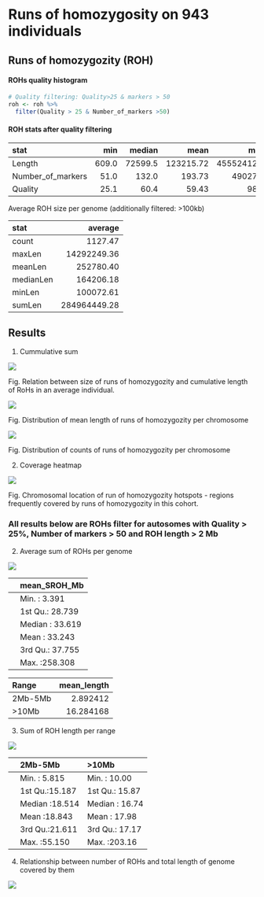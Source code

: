Runs of homozygosity on 943 individuals
================

## Runs of homozygozity (ROH)

#### ROHs quality histogram

``` r
# Quality filtering: Quality>25 & markers > 50
roh <- roh %>% 
  filter(Quality > 25 & Number_of_markers >50)
```

#### ROH stats after quality filtering

| stat                |   min |  median |      mean |        max |
|:--------------------|------:|--------:|----------:|-----------:|
| Length              | 609.0 | 72599.5 | 123215.72 | 45552412.0 |
| Number\_of\_markers |  51.0 |   132.0 |    193.73 |    49027.0 |
| Quality             |  25.1 |    60.4 |     59.43 |       98.7 |

Average ROH size per genome (additionally filtered: &gt;100kb)

| stat      |       average |
|:----------|--------------:|
| count     |       1127.47 |
| maxLen    |   14292249.36 |
| meanLen   |     252780.40 |
| medianLen |     164206.18 |
| minLen    |     100072.61 |
| sumLen    | 284964449\.28 |

## Results

1.  Cummulative sum

![](roh_files/figure-gfm/cummulative_sum-1.tiff)<!-- -->

Fig. Relation between size of runs of homozygozity and cumulative length
of RoHs in an average individual.

![](roh_files/figure-gfm/lengths_per_chromosome-1.tiff)<!-- -->

Fig. Distribution of mean length of runs of homozygozity per chromosome

![](roh_files/figure-gfm/numbers_per_chromosome-1.tiff)<!-- -->

Fig. Distribution of counts of runs of homozygozity per chromosome

2.  Coverage heatmap

![](roh_files/figure-gfm/genome_coverage_heatmap-1.tiff)<!-- -->

Fig. Chromosomal location of run of homozygozity hotspots - regions
frequently covered by runs of homozygozity in this cohort.

### All results below are ROHs filter for autosomes with Quality &gt; 25%, Number of markers &gt; 50 and ROH length &gt; 2 Mb

2.  Average sum of ROHs per genome

![](roh_files/figure-gfm/total_roh-1.tiff)<!-- -->

|     | mean\_SROH\_Mb  |
|:----|:----------------|
|     | Min. : 3.391    |
|     | 1st Qu.: 28.739 |
|     | Median : 33.619 |
|     | Mean : 33.243   |
|     | 3rd Qu.: 37.755 |
|     | Max. :258.308   |

| Range    | mean\_length |
|:---------|-------------:|
| 2Mb-5Mb  |     2.892412 |
| &gt;10Mb |    16.284168 |

3.  Sum of ROH length per range

![](roh_files/figure-gfm/SROH-1.tiff)<!-- -->

|     | 2Mb-5Mb        | &gt;10Mb       |
|:----|:---------------|:---------------|
|     | Min. : 5.815   | Min. : 10.00   |
|     | 1st Qu.:15.187 | 1st Qu.: 15.87 |
|     | Median :18.514 | Median : 16.74 |
|     | Mean :18.843   | Mean : 17.98   |
|     | 3rd Qu.:21.611 | 3rd Qu.: 17.17 |
|     | Max. :55.150   | Max. :203.16   |

4.  Relationship between number of ROHs and total length of genome
    covered by them

![](roh_files/figure-gfm/SROH_corr-1.tiff)<!-- -->

